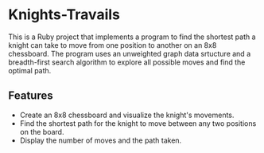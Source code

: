 # Knights-Travails
This is a Ruby project that implements a program to find the shortest path a knight can take to move from one position to another on an 8x8 chessboard. The program uses an unweighted graph data srtucture and a breadth-first search algorithm to explore all possible moves and find the optimal path.

## Features

- Create an 8x8 chessboard and visualize the knight's movements.
- Find the shortest path for the knight to move between any two positions on the board.
- Display the number of moves and the path taken.